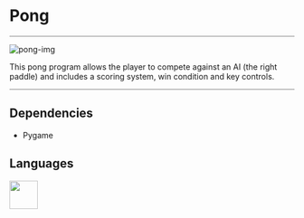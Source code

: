 # Pong
<hr style="height:1px; border:none; color: #808080; background-color: #808080;">

![pong-img](https://githubimagebucket.s3.us-east-2.amazonaws.com/pong-readme-img.png)

This pong program allows the player to compete against an AI (the right paddle) and includes a scoring system, win condition and key controls.
<hr style="height:1px; border:none; color: #808080; background-color: #808080;">

## Dependencies

<ul>
<li>Pygame</li>
</ul>


## Languages

<img src="https://githubimagebucket.s3.us-east-2.amazonaws.com/4375050_logo_python_icon.png" width="50" height="50" />
